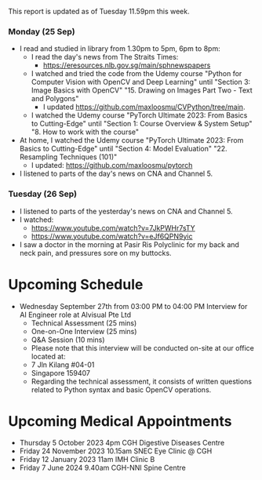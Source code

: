 This report is updated as of Tuesday 11.59pm this week.

### Monday (25 Sep)
- I read and studied in library from 1.30pm to 5pm, 6pm to 8pm:
    - I read the day's news from The Straits Times:
        - https://eresources.nlb.gov.sg/main/sphnewspapers
    - I watched and tried the code from the Udemy course "Python for Computer Vision with OpenCV and Deep Learning" until "Section 3: Image Basics with OpenCV" "15. Drawing on Images Part Two - Text and Polygons"
        - I updated https://github.com/maxloosmu/CVPython/tree/main.
    - I watched the Udemy course "PyTorch Ultimate 2023: From Basics to Cutting-Edge" until "Section 1: Course Overview & System Setup" "8. How to work with the course"
- At home, I watched the Udemy course "PyTorch Ultimate 2023: From Basics to Cutting-Edge" until "Section 4: Model Evaluation" "22. Resampling Techniques (101)"
    - I updated: https://github.com/maxloosmu/pytorch
- I listened to parts of the day's news on CNA and Channel 5.

### Tuesday (26 Sep)
- I listened to parts of the yesterday's news on CNA and Channel 5.
- I watched: 
    - https://www.youtube.com/watch?v=7JkPWHr7sTY
    - https://www.youtube.com/watch?v=eJf6QPN9yic
- I saw a doctor in the morning at Pasir Ris Polyclinic for my back and neck pain, and pressures sore on my buttocks.




# Upcoming Schedule
- Wednesday September 27th from 03:00 PM to 04:00 PM Interview for AI Engineer role at Alvisual Pte Ltd
    - Technical Assessment (25 mins)
    - One-on-One Interview (25 mins)
    - Q&A Session (10 mins)
    - Please note that this interview will be conducted on-site at our office located at:
    - 7 Jln Kilang #04-01
    - Singapore 159407
    - Regarding the technical assessment, it consists of written questions related to Python syntax and basic OpenCV operations.

# Upcoming Medical Appointments
- Thursday 5 October 2023 4pm CGH Digestive Diseases Centre
- Friday 24 November 2023 10.15am SNEC Eye Clinic @ CGH
- Friday 12 January 2023 11am IMH Clinic B
- Friday 7 June 2024 9.40am CGH-NNI Spine Centre